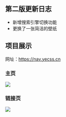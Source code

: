 ## 第二版更新日志

- 新增搜索引擎切换功能
- 更换了一张简洁的壁纸

## 项目展示

网址：https://nav.yecss.cn

### 主页

![](https://cdn.jsdelivr.net/gh/yecss/imageStore@main/picgo/Snipaste_2022-09-20_16-04-55.jpg)

### 链接页

![](https://cdn.jsdelivr.net/gh/yecss/imageStore@main/picgo/Snipaste_2022-09-20_16-05-07.jpg)

